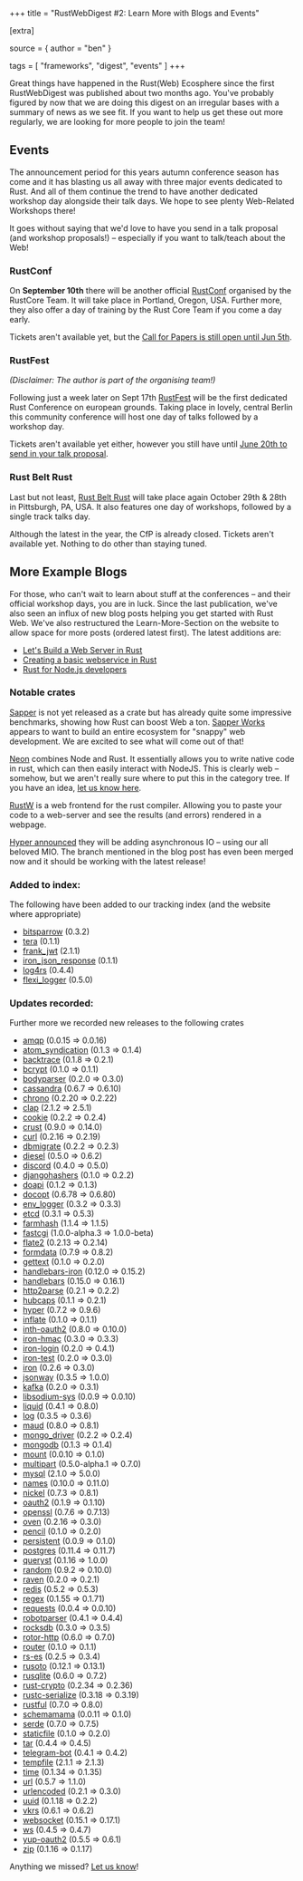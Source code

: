 +++
title = "RustWebDigest #2: Learn More with Blogs and Events"

[extra]

source = { author = "ben" }

tags = [
  "frameworks",
  "digest",
  "events"
]
+++

Great things have happened in the Rust(Web) Ecosphere since the first RustWebDigest was published about two months ago. You've probably figured by now that we are doing this digest on an irregular bases with a summary of news as we see fit. If you want to help us get these out more regularly, we are looking for more people to join the team!

## Events

The announcement period for this years autumn conference season has come and it has blasting us all away with three major events dedicated to Rust. And all of them continue the trend to have another dedicated workshop day alongside their talk days. We hope to see plenty Web-Related Workshops there!

It goes without saying that we'd love to have you send in a talk proposal (and workshop proposals!) – especially if you want to talk/teach about the Web!

### RustConf

On **September 10th** there will be another official [RustConf](http://rustconf.com/) organised by the RustCore Team. It will take place in Portland, Oregon, USA. Further more, they also offer a day of training by the Rust Core Team if you come a day early.

Tickets aren't available yet, but the [Call for Papers is still open until Jun 5th](http://cfp.rustconf.com/events/rustconf-2016).

### RustFest

_(Disclaimer: The author is part of the organising team!)_

Following just a week later on Sept 17th [RustFest](http://www.rustfest.eu) will be the first dedicated Rust Conference on european grounds. Taking place in lovely, central Berlin this community conference will host one day of talks followed by a workshop day.

Tickets aren't available yet either, however you still have until [June 20th to send in your talk proposal](https://cfp.rustfest.eu/authentications).

### Rust Belt Rust

Last but not least, [Rust Belt Rust](http://www.rust-belt-rust.com/) will take place again October 29th & 28th in Pittsburgh, PA, USA. It also features one day of workshops, followed by a single track talks day.

Although the latest in the year, the CfP is already closed. Tickets aren't available yet. Nothing to do other than staying tuned.

## More Example Blogs

For those, who can't wait to learn about stuff at the conferences – and their official workshop days, you are in luck. Since the last publication, we've also seen an influx of new blog posts helping you get started with Rust Web. We've also restructured the Learn-More-Section on the website to allow space for more posts (ordered latest first). The latest additions are:

- [Let's Build a Web Server in Rust](https://dfockler.github.io/2016/05/20/web-server.html)
- [Creating a basic webservice in Rust](http://hermanradtke.com/2016/05/16/creating-a-basic-webservice-in-rust.html)
- [Rust for Node.js developers](http://fredrik.anderzon.se/2016/05/10/rust-for-node-developers-part-1-introduction/)


### Notable crates

[Sapper](https://github.com/sappworks/sapper) is not yet released as a crate but has already quite some impressive benchmarks, showing how Rust can boost Web a ton. [Sapper Works](https://github.com/sappworks) appears to want to build an entire ecosystem for "snappy" web development. We are excited to see what will come out of that!

[Neon](http://calculist.org/blog/2015/12/23/neon-node-rust/) combines Node and Rust. It essentially allows you to write native code in rust, which can then easily interact with NodeJS. This is clearly web – somehow, but we aren't really sure where to put this in the category tree. If you have an idea, [let us know here](https://github.com/bashyHQ/arewewebyet/issues/31).

[RustW](https://github.com/nrc/rustw) is a web frontend for the rust compiler. Allowing you to paste your code to a web-server and see the results (and errors) rendered in a webpage.

[Hyper announced](http://seanmonstar.com/post/141495445652/async-hyper) they will be adding asynchronous IO – using our all beloved MIO. The branch mentioned in the blog post has even been merged now and it should be working with the latest release!

### Added to index:
The following have been added to our tracking index (and the website where appropriate)

 - [bitsparrow](https://crates.io/crates/bitsparrow) (0.3.2)
 - [tera](https://crates.io/crates/tera) (0.1.1)
 - [frank_jwt](https://crates.io/crates/frank_jwt) (2.1.1)
 - [iron_json_response](https://crates.io/crates/iron_json_response) (0.1.1)
 - [log4rs](https://crates.io/crates/log4rs) (0.4.4)
 - [flexi_logger](https://crates.io/crates/flexi_logger) (0.5.0)

### Updates recorded:

Further more we recorded new releases to the following crates

 - [amqp](https://crates.io/crates/amqp) (0.0.15 => 0.0.16)
 - [atom_syndication](https://crates.io/crates/atom_syndication) (0.1.3 => 0.1.4)
 - [backtrace](https://crates.io/crates/backtrace) (0.1.8 => 0.2.1)
 - [bcrypt](https://crates.io/crates/bcrypt) (0.1.0 => 0.1.1)
 - [bodyparser](https://crates.io/crates/bodyparser) (0.2.0 => 0.3.0)
 - [cassandra](https://crates.io/crates/cassandra) (0.6.7 => 0.6.10)
 - [chrono](https://crates.io/crates/chrono) (0.2.20 => 0.2.22)
 - [clap](https://crates.io/crates/clap) (2.1.2 => 2.5.1)
 - [cookie](https://crates.io/crates/cookie) (0.2.2 => 0.2.4)
 - [crust](https://crates.io/crates/crust) (0.9.0 => 0.14.0)
 - [curl](https://crates.io/crates/curl) (0.2.16 => 0.2.19)
 - [dbmigrate](https://crates.io/crates/dbmigrate) (0.2.2 => 0.2.3)
 - [diesel](https://crates.io/crates/diesel) (0.5.0 => 0.6.2)
 - [discord](https://crates.io/crates/discord) (0.4.0 => 0.5.0)
 - [djangohashers](https://crates.io/crates/djangohashers) (0.1.0 => 0.2.2)
 - [doapi](https://crates.io/crates/doapi) (0.1.2 => 0.1.3)
 - [docopt](https://crates.io/crates/docopt) (0.6.78 => 0.6.80)
 - [env_logger](https://crates.io/crates/env_logger) (0.3.2 => 0.3.3)
 - [etcd](https://crates.io/crates/etcd) (0.3.1 => 0.5.3)
 - [farmhash](https://crates.io/crates/farmhash) (1.1.4 => 1.1.5)
 - [fastcgi](https://crates.io/crates/fastcgi) (1.0.0-alpha.3 => 1.0.0-beta)
 - [flate2](https://crates.io/crates/flate2) (0.2.13 => 0.2.14)
 - [formdata](https://crates.io/crates/formdata) (0.7.9 => 0.8.2)
 - [gettext](https://crates.io/crates/gettext) (0.1.0 => 0.2.0)
 - [handlebars-iron](https://crates.io/crates/handlebars-iron) (0.12.0 => 0.15.2)
 - [handlebars](https://crates.io/crates/handlebars) (0.15.0 => 0.16.1)
 - [http2parse](https://crates.io/crates/http2parse) (0.2.1 => 0.2.2)
 - [hubcaps](https://crates.io/crates/hubcaps) (0.1.1 => 0.2.1)
 - [hyper](https://crates.io/crates/hyper) (0.7.2 => 0.9.6)
 - [inflate](https://crates.io/crates/inflate) (0.1.0 => 0.1.1)
 - [inth-oauth2](https://crates.io/crates/inth-oauth2) (0.8.0 => 0.10.0)
 - [iron-hmac](https://crates.io/crates/iron-hmac) (0.3.0 => 0.3.3)
 - [iron-login](https://crates.io/crates/iron-login) (0.2.0 => 0.4.1)
 - [iron-test](https://crates.io/crates/iron-test) (0.2.0 => 0.3.0)
 - [iron](https://crates.io/crates/iron) (0.2.6 => 0.3.0)
 - [jsonway](https://crates.io/crates/jsonway) (0.3.5 => 1.0.0)
 - [kafka](https://crates.io/crates/kafka) (0.2.0 => 0.3.1)
 - [libsodium-sys](https://crates.io/crates/libsodium-sys) (0.0.9 => 0.0.10)
 - [liquid](https://crates.io/crates/liquid) (0.4.1 => 0.8.0)
 - [log](https://crates.io/crates/log) (0.3.5 => 0.3.6)
 - [maud](https://crates.io/crates/maud) (0.8.0 => 0.8.1)
 - [mongo_driver](https://crates.io/crates/mongo_driver) (0.2.2 => 0.2.4)
 - [mongodb](https://crates.io/crates/mongodb) (0.1.3 => 0.1.4)
 - [mount](https://crates.io/crates/mount) (0.0.10 => 0.1.0)
 - [multipart](https://crates.io/crates/multipart) (0.5.0-alpha.1 => 0.7.0)
 - [mysql](https://crates.io/crates/mysql) (2.1.0 => 5.0.0)
 - [names](https://crates.io/crates/names) (0.10.0 => 0.11.0)
 - [nickel](https://crates.io/crates/nickel) (0.7.3 => 0.8.1)
 - [oauth2](https://crates.io/crates/oauth2) (0.1.9 => 0.1.10)
 - [openssl](https://crates.io/crates/openssl) (0.7.6 => 0.7.13)
 - [oven](https://crates.io/crates/oven) (0.2.16 => 0.3.0)
 - [pencil](https://crates.io/crates/pencil) (0.1.0 => 0.2.0)
 - [persistent](https://crates.io/crates/persistent) (0.0.9 => 0.1.0)
 - [postgres](https://crates.io/crates/postgres) (0.11.4 => 0.11.7)
 - [queryst](https://crates.io/crates/queryst) (0.1.16 => 1.0.0)
 - [random](https://crates.io/crates/random) (0.9.2 => 0.10.0)
 - [raven](https://crates.io/crates/raven) (0.2.0 => 0.2.1)
 - [redis](https://crates.io/crates/redis) (0.5.2 => 0.5.3)
 - [regex](https://crates.io/crates/regex) (0.1.55 => 0.1.71)
 - [requests](https://crates.io/crates/requests) (0.0.4 => 0.0.10)
 - [robotparser](https://crates.io/crates/robotparser) (0.4.1 => 0.4.4)
 - [rocksdb](https://crates.io/crates/rocksdb) (0.3.0 => 0.3.5)
 - [rotor-http](https://crates.io/crates/rotor-http) (0.6.0 => 0.7.0)
 - [router](https://crates.io/crates/router) (0.1.0 => 0.1.1)
 - [rs-es](https://crates.io/crates/rs-es) (0.2.5 => 0.3.4)
 - [rusoto](https://crates.io/crates/rusoto) (0.12.1 => 0.13.1)
 - [rusqlite](https://crates.io/crates/rusqlite) (0.6.0 => 0.7.2)
 - [rust-crypto](https://crates.io/crates/rust-crypto) (0.2.34 => 0.2.36)
 - [rustc-serialize](https://crates.io/crates/rustc-serialize) (0.3.18 => 0.3.19)
 - [rustful](https://crates.io/crates/rustful) (0.7.0 => 0.8.0)
 - [schemamama](https://crates.io/crates/schemamama) (0.0.11 => 0.1.0)
 - [serde](https://crates.io/crates/serde) (0.7.0 => 0.7.5)
 - [staticfile](https://crates.io/crates/staticfile) (0.1.0 => 0.2.0)
 - [tar](https://crates.io/crates/tar) (0.4.4 => 0.4.5)
 - [telegram-bot](https://crates.io/crates/telegram-bot) (0.4.1 => 0.4.2)
 - [tempfile](https://crates.io/crates/tempfile) (2.1.1 => 2.1.3)
 - [time](https://crates.io/crates/time) (0.1.34 => 0.1.35)
 - [url](https://crates.io/crates/url) (0.5.7 => 1.1.0)
 - [urlencoded](https://crates.io/crates/urlencoded) (0.2.1 => 0.3.0)
 - [uuid](https://crates.io/crates/uuid) (0.1.18 => 0.2.2)
 - [vkrs](https://crates.io/crates/vkrs) (0.6.1 => 0.6.2)
 - [websocket](https://crates.io/crates/websocket) (0.15.1 => 0.17.1)
 - [ws](https://crates.io/crates/ws) (0.4.5 => 0.4.7)
 - [yup-oauth2](https://crates.io/crates/yup-oauth2) (0.5.5 => 0.6.1)
 - [zip](https://crates.io/crates/zip) (0.1.16 => 0.1.17)

Anything we missed? [Let us know](https://github.com/bashyHQ/arewewebyet/issues/new)!
